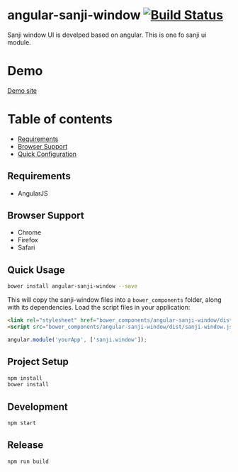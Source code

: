 angular-sanji-window [![Build Status](https://travis-ci.org/Sanji-IO/angular-sanji-window.svg?branch=master)](https://travis-ci.org/Sanji-IO/angular-sanji-window)
====================

Sanji window UI is develped based on angular. This is one fo sanji ui module.

# Demo
[Demo site](http://sanji-io.github.io/angular-sanji-window/demo/)

# Table of contents

- [Requirements](#requirements)
- [Browser Support](#browser-support)
- [Quick Configuration](#quick-configuration)

## Requirements

- AngularJS

## Browser Support
- Chrome
- Firefox
- Safari

## Quick Usage
```sh
bower install angular-sanji-window --save
```

This will copy the sanji-window files into a `bower_components` folder, along with its dependencies. Load the script files in your application:

```html
<link rel="stylesheet" href="bower_components/angular-sanji-window/dist/sanji-window.css">
<script src="bower_components/angular-sanji-window/dist/sanji-window.js"></script>
```

```javascript
angular.module('yourApp', ['sanji.window']);
```

## Project Setup
```sh
npm install
bower install
```

## Development
```sh
npm start
```

## Release
```sh
npm run build
```

